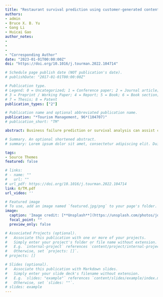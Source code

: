 ```yaml
---
title: "Restaurant survival prediction using customer-generated content: An aspect-based sentiment analysis of online reviews"
authors:
- admin
- Bruce X. B. Yu
- Gang Li
- Huicai Gao
author_notes:
- 
- 
- 
- "Corresponding Author"
date: "2023-01-01T00:00:00Z"
doi: "https://doi.org/10.1016/j.tourman.2022.104714"

# Schedule page publish date (NOT publication's date).
# publishDate: "2017-01-01T00:00:00Z"

# Publication type.
# Legend: 0 = Uncategorized; 1 = Conference paper; 2 = Journal article;
# 3 = Preprint / Working Paper; 4 = Report; 5 = Book; 6 = Book section;
# 7 = Thesis; 8 = Patent
publication_types: ["2"]

# Publication name and optional abbreviated publication name.
publication: "*Tourism Management, 96*(104707)"
# publication_short: "TM"

abstract: Business failure prediction or survival analysis can assist corporate organizations in better understanding their performance and improving decision making. Based on aspect-based sentiment analysis (ABSA), this study investigates the effect of customer-generated content (i.e., online reviews) in predicting restaurant survival using datasets for restaurants in two world famous tourism destinations in the United States. ABSA divides the overall review sentiment of each online review into five categories, namely location, tastiness, price, service, and atmosphere. By employing the machine learning–based conditional survival forest model, empirical results show that compared with overall review sentiment, aspect-based sentiment for various factors can improve the prediction performance of restaurant survival. Based on feature importance analysis, this study also highlights the effects of different types of aspect sentiment on restaurant survival prediction to identify which features of online reviews are optimal indicators of restaurant survival. 

# Summary. An optional shortened abstract.
# summary: Lorem ipsum dolor sit amet, consectetur adipiscing elit. Duis posuere tellus ac convallis placerat. Proin tincidunt magna sed ex sollicitudin condimentum.

tags:
- Source Themes
featured: false

# links:
# - name: ""
#   url: ""
# url_pdf: https://doi.org/10.1016/j.tourman.2022.104714
link: 0/TM.pdf
url_video: ''

# Featured image
# To use, add an image named `featured.jpg/png` to your page's folder. 
image:
  caption: 'Image credit: [**Unsplash**](https://unsplash.com/photos/jdD8gXaTZsc)'
  focal_point: ""
  preview_only: false

# Associated Projects (optional).
#   Associate this publication with one or more of your projects.
#   Simply enter your project's folder or file name without extension.
#   E.g. `internal-project` references `content/project/internal-project/index.md`.
#   Otherwise, set `projects: []`.
# projects: []

# Slides (optional).
#   Associate this publication with Markdown slides.
#   Simply enter your slide deck's filename without extension.
#   E.g. `slides: "example"` references `content/slides/example/index.md`.
#   Otherwise, set `slides: ""`.
# slides: example
---
```


